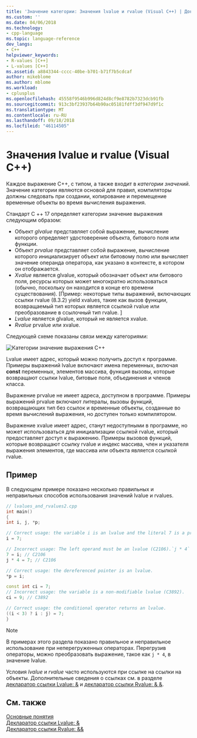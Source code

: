 ```yaml
---
title: 'Значение категории: Значения lvalue и rvalue (Visual C++) | Документация Майкрософт'
ms.custom: ''
ms.date: 04/06/2018
ms.technology:
- cpp-language
ms.topic: language-reference
dev_langs:
- C++
helpviewer_keywords:
- R-values [C++]
- L-values [C++]
ms.assetid: a8843344-cccc-40be-b701-b71f7b5cdcaf
author: mikeblome
ms.author: mblome
ms.workload:
- cplusplus
ms.openlocfilehash: 45558f9546b996d824d8cf9e8782b7323dcb91fb
ms.sourcegitcommit: 913c3bf23937b64b90ac05181fdff3df947d9f1c
ms.translationtype: MT
ms.contentlocale: ru-RU
ms.lasthandoff: 09/18/2018
ms.locfileid: "46114505"
---
```

# <a name="lvalues-and-rvalues-visual-c"></a>Значения lvalue и rvalue (Visual C++)

Каждое выражение C++, с типом, а также входит в *категории значений*. Значение категории являются основой для правил, компиляторы должны следовать при создании, копирование и перемещение временные объекты во время вычисления выражения.

Стандарт C ++ 17 определяет категории значение выражения следующим образом:

- Объект *glvalue* представляет собой выражение, вычисление которого определяет удостоверение объекта, битового поля или функции.
- Объект *prvalue* представляет собой выражение, вычисление которого инициализирует объект или битовому полю или вычисляет значение операнда оператора, как указано в контексте, в котором он отображается.
- *Xvalue* является glvalue, который обозначает объект или битового поля, ресурсы которых может многократно использоваться (обычно, поскольку он находится в конце его времени существования). [Пример: некоторые типы выражений, включающих ссылки rvalue (8.3.2) yield xvalues, такие как вызов функции, возвращаемый тип которых является ссылкой rvalue или преобразование в ссылочный тип rvalue. ]
- *Lvalue* является glvalue, который не является xvalue.
- *Rvalue* prvalue или xvalue.

Следующей схеме показаны связи между категориями:

![Категории значение выражения C++](media/value_categories.png "категории значение выражения C++")

Lvalue имеет адрес, который можно получить доступ к программе. Примеры выражений lvalue включают имена переменных, включая **const** переменных, элементов массива, функция вызовы, которые возвращают ссылки lvalue, битовые поля, объединения и членов класса.

Выражение prvalue не имеет адреса, доступном в программе. Примеры выражений prvalue включают литералы, вызовы функций, возвращающих тип без ссылок и временные объекты, созданные во время вычислений выражения, но доступен только компилятором.

Выражение xvalue имеет адрес, станут недоступными в программе, но может использоваться для инициализации ссылкой rvalue, который предоставляет доступ к выражению. Примеры вызовов функций, которые возвращают ссылку rvalue и индекс массива, член и указателя выражения элементов, где массива или объекта является ссылкой rvalue.

## <a name="example"></a>Пример

В следующем примере показано несколько правильных и неправильных способов использования значений lvalue и rvalues.

```cpp
// lvalues_and_rvalues2.cpp
int main()
{
int i, j, *p;

// Correct usage: the variable i is an lvalue and the literal 7 is a prvalue.
i = 7;

// Incorrect usage: The left operand must be an lvalue (C2106).`j * 4` is a prvalue.
7 = i; // C2106
j * 4 = 7; // C2106

// Correct usage: the dereferenced pointer is an lvalue.
*p = i;

const int ci = 7;
// Incorrect usage: the variable is a non-modifiable lvalue (C3892).
ci = 9; // C3892

// Correct usage: the conditional operator returns an lvalue.
((i < 3) ? i : j) = 7;
}
```

> [!NOTE]
> В примерах этого раздела показано правильное и неправильное использование при неперегруженных операторах. Перегрузив операторы, можно преобразовать выражение, такое как `j * 4`, в значение lvalue.

Условия *lvalue* и *rvalue* часто используются при ссылке на ссылки на объекты. Дополнительные сведения о ссылках см. в разделе [декларатор ссылки Lvalue: &](../cpp/lvalue-reference-declarator-amp.md) и [декларатор ссылки Rvalue: & &](../cpp/rvalue-reference-declarator-amp-amp.md).

## <a name="see-also"></a>См. также

[Основные понятия](../cpp/basic-concepts-cpp.md)<br/>
[Декларатор ссылки Lvalue: &](../cpp/lvalue-reference-declarator-amp.md)<br/>
[Декларатор ссылки Rvalue: &&](../cpp/rvalue-reference-declarator-amp-amp.md)